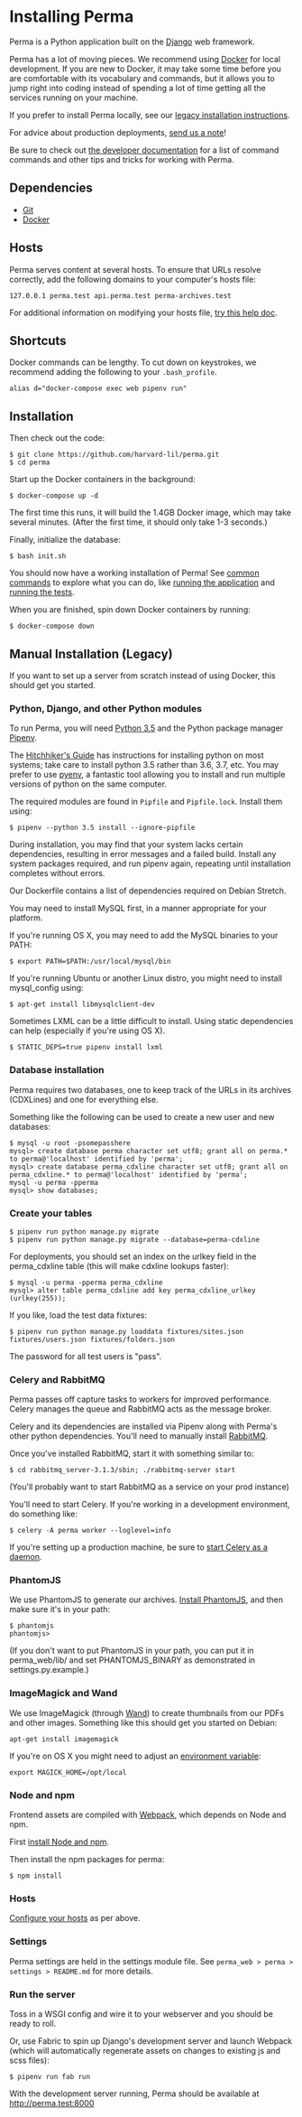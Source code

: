 Installing Perma
================

Perma is a Python application built on the [Django](https://www.djangoproject.com/)
web framework.

Perma has a lot of moving pieces. We recommend using [Docker](https://www.docker.com/what-docker) for local development. If you are new to Docker, it may take some
time before you are comfortable with its vocabulary and commands, but it allows you
to jump right into coding instead of spending a lot of time getting all the services
running on your machine.

If you prefer to install Perma locally, see our [legacy installation instructions](#manual-installation-legacy).

For advice about production deployments, [send us a note](mailto:info@perma.cc)!

Be sure to check out [the developer documentation](./developer.md)
for a list of command commands and other tips and tricks for working with Perma.


Dependencies
------------

* [Git](http://git-scm.com/downloads)
* [Docker](https://docs.docker.com/install/)


Hosts
-----

Perma serves content at several hosts. To ensure that URLs resolve correctly,
add the following domains to your computer's hosts file:

    127.0.0.1 perma.test api.perma.test perma-archives.test

For additional information on modifying your hosts file,
[try this help doc](http://www.rackspace.com/knowledge_center/article/how-do-i-modify-my-hosts-file).


Shortcuts
---------

Docker commands can be lengthy. To cut down on keystrokes, we recommend
adding the following to your `.bash_profile`.

```
alias d="docker-compose exec web pipenv run"
```


Installation
------------

Then check out the code:

    $ git clone https://github.com/harvard-lil/perma.git
    $ cd perma

Start up the Docker containers in the background:

    $ docker-compose up -d

The first time this runs, it will build the 1.4GB Docker image, which
may take several minutes. (After the first time, it should only take
1-3 seconds.)

Finally, initialize the database:

    $ bash init.sh

You should now have a working installation of Perma! See [common commands](./developer.md#common-tasks-and-commands) to explore what you can do, like [running
the application](./developer.md#run-perma) and [running the tests](/developer.md#run-all-the-tests).

When you are finished, spin down Docker containers by running:

    $ docker-compose down


Manual Installation (Legacy)
----------------------------

If you want to set up a server from scratch instead of using Docker, this should
get you started.


### Python, Django, and other Python modules

To run Perma, you will need [Python 3.5](https://www.python.org/downloads/release/python-350/) and the Python package manager [Pipenv](https://docs.pipenv.org/).

The [Hitchhiker's Guide](http://docs.python-guide.org/en/latest/starting/installation/)
has instructions for installing python on most systems; take care to install python 3.5 rather than 3.6, 3.7, etc. You may prefer to use [pyenv](https://github.com/pyenv/pyenv),
a fantastic tool allowing you to install and run multiple versions of python on
the same computer.

The required modules are found in `Pipfile` and `Pipfile.lock`. Install them using:

    $ pipenv --python 3.5 install --ignore-pipfile

During installation, you may find that your system lacks certain dependencies,
resulting in error messages and a failed build. Install any system packages required,
and run pipenv again, repeating until installation completes without errors.

Our Dockerfile contains a list of dependencies required on Debian Stretch.

You may need to install MySQL first, in a manner appropriate for your platform.

If you're running OS X, you may need to add the MySQL binaries to your PATH:

    $ export PATH=$PATH:/usr/local/mysql/bin

If you're running Ubuntu or another Linux distro, you might need to install mysql_config using:

    $ apt-get install libmysqlclient-dev

Sometimes LXML can be a little difficult to install. Using static dependencies can help (especially if you're using OS X).

    $ STATIC_DEPS=true pipenv install lxml


### Database installation

Perma requires two databases, one to keep track of the URLs in its archives
(CDXLines) and one for everything else.

Something like the following can be used to create a new user and new databases:

    $ mysql -u root -psomepasshere
    mysql> create database perma character set utf8; grant all on perma.* to perma@'localhost' identified by 'perma';
    mysql> create database perma_cdxline character set utf8; grant all on perma_cdxline.* to perma@'localhost' identified by 'perma';
    mysql -u perma -pperma
    mysql> show databases;


### Create your tables

    $ pipenv run python manage.py migrate
    $ pipenv run python manage.py migrate --database=perma-cdxline

For deployments, you should set an index on the urlkey field in the perma_cdxline table (this will make cdxline lookups faster):

    $ mysql -u perma -pperma perma_cdxline
    mysql> alter table perma_cdxline add key perma_cdxline_urlkey (urlkey(255));

If you like, load the test data fixtures:

    $ pipenv run python manage.py loaddata fixtures/sites.json fixtures/users.json fixtures/folders.json

The password for all test users is "pass".


### Celery and RabbitMQ

Perma passes off capture tasks to workers for improved performance.
Celery manages the queue and RabbitMQ acts as the message broker.

Celery and its dependencies are installed via Pipenv along with Perma's
other python dependencies. You'll need to manually install [RabbitMQ](http://www.rabbitmq.com/).

Once you've installed RabbitMQ, start it with something similar to:

    $ cd rabbitmq_server-3.1.3/sbin; ./rabbitmq-server start

(You'll probably want to start RabbitMQ as a service on your prod instance)

You'll need to start Celery. If you're working in a development environment, do something like:

    $ celery -A perma worker --loglevel=info

If you're setting up a production machine, be sure to [start Celery as a daemon](http://docs.celeryproject.org/en/latest/tutorials/daemonizing.html#daemonizing).


### PhantomJS

We use PhantomJS to generate our archives. [Install PhantomJS](http://phantomjs.org/download.html), and then make sure it's in your path:

    $ phantomjs
    phantomjs>

(If you don't want to put PhantomJS in your path, you can put it in perma_web/lib/ and set PHANTOMJS_BINARY as demonstrated in settings.py.example.)


### ImageMagick and Wand

We use ImageMagick (through [Wand](http://docs.wand-py.org/)) to create thumbnails from our PDFs and other images. Something like this should get you started on Debian:

    apt-get install imagemagick

If you're on OS X you might need to adjust an [environment variable](http://docs.wand-py.org/en/0.3.8/guide/install.html#install-imagemagick-on-mac):

    export MAGICK_HOME=/opt/local


### Node and npm

Frontend assets are compiled with [Webpack](https://webpack.js.org/), which depends on Node and npm.

First [install Node and npm](https://nodejs.org/en/download/).

Then install the npm packages for perma:

    $ npm install


### Hosts

[Configure your hosts](#hosts) as per above.


### Settings

Perma settings are held in the settings module file. See `perma_web > perma > settings > README.md` for more details.


### Run the server

Toss in a WSGI config and wire it to your webserver and you should be ready to roll.

Or, use Fabric to spin up Django's development server and launch Webpack (which will automatically regenerate assets on changes to existing js and scss files):

    $ pipenv run fab run

With the development server running, Perma should be available at http://perma.test:8000
